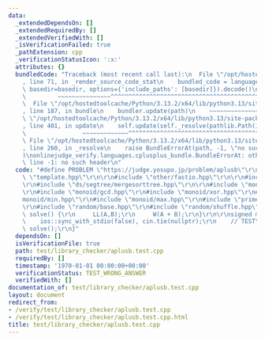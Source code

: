 ```yaml
---
data:
  _extendedDependsOn: []
  _extendedRequiredBy: []
  _extendedVerifiedWith: []
  _isVerificationFailed: true
  _pathExtension: cpp
  _verificationStatusIcon: ':x:'
  attributes: {}
  bundledCode: "Traceback (most recent call last):\n  File \"/opt/hostedtoolcache/Python/3.13.2/x64/lib/python3.13/site-packages/onlinejudge_verify/documentation/build.py\"\
    , line 71, in _render_source_code_stat\n    bundled_code = language.bundle(stat.path,\
    \ basedir=basedir, options={'include_paths': [basedir]}).decode()\n          \
    \         ~~~~~~~~~~~~~~~^^^^^^^^^^^^^^^^^^^^^^^^^^^^^^^^^^^^^^^^^^^^^^^^^^^^^^^^^^^^^^^^^^\n\
    \  File \"/opt/hostedtoolcache/Python/3.13.2/x64/lib/python3.13/site-packages/onlinejudge_verify/languages/cplusplus.py\"\
    , line 187, in bundle\n    bundler.update(path)\n    ~~~~~~~~~~~~~~^^^^^^\n  File\
    \ \"/opt/hostedtoolcache/Python/3.13.2/x64/lib/python3.13/site-packages/onlinejudge_verify/languages/cplusplus_bundle.py\"\
    , line 401, in update\n    self.update(self._resolve(pathlib.Path(included), included_from=path))\n\
    \                ~~~~~~~~~~~~~^^^^^^^^^^^^^^^^^^^^^^^^^^^^^^^^^^^^^^^^^^^^\n \
    \ File \"/opt/hostedtoolcache/Python/3.13.2/x64/lib/python3.13/site-packages/onlinejudge_verify/languages/cplusplus_bundle.py\"\
    , line 260, in _resolve\n    raise BundleErrorAt(path, -1, \"no such header\"\
    )\nonlinejudge_verify.languages.cplusplus_bundle.BundleErrorAt: other/fastio.hpp:\
    \ line -1: no such header\n"
  code: "#define PROBLEM \"https://judge.yosupo.jp/problem/aplusb\"\r\n\r\n#include\
    \ \"template.hpp\"\r\n\r\n#include \"other/fastio.hpp\"\r\n\r\n#include \"ds/fenwick/fenwick.hpp\"\
    \r\n#include \"ds/segtree/mergesorttree.hpp\"\r\n\r\n#include \"monoid/add.hpp\"\
    \r\n#include \"monoid/gcd.hpp\"\r\n#include \"monoid/xor.hpp\"\r\n#include \"\
    monoid/min.hpp\"\r\n#include \"monoid/max.hpp\"\r\n#include \"prime/miller.hpp\"\
    \r\n#include \"random/base.hpp\"\r\n#include \"random/shuffle.hpp\"\r\n\r\nvoid\
    \ solve() {\r\n     LL(A,B);\r\n     W(A + B);\r\n}\r\n\r\nsigned main() {\r\n\
    \    ios::sync_with_stdio(false), cin.tie(nullptr);\r\n    // TEST\r\n\r\n   \
    \ solve();\r\n}"
  dependsOn: []
  isVerificationFile: true
  path: test/library_checker/aplusb.test.cpp
  requiredBy: []
  timestamp: '1970-01-01 00:00:00+00:00'
  verificationStatus: TEST_WRONG_ANSWER
  verifiedWith: []
documentation_of: test/library_checker/aplusb.test.cpp
layout: document
redirect_from:
- /verify/test/library_checker/aplusb.test.cpp
- /verify/test/library_checker/aplusb.test.cpp.html
title: test/library_checker/aplusb.test.cpp
---
```

